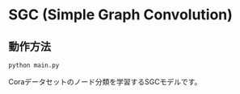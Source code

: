 # SGC (Simple Graph Convolution)

## 動作方法
```python
python main.py
```

Coraデータセットのノード分類を学習するSGCモデルです。